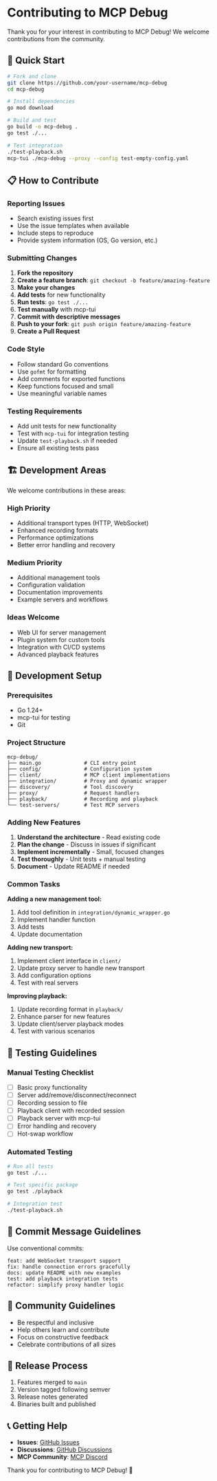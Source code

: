# Contributing to MCP Debug

Thank you for your interest in contributing to MCP Debug! We welcome contributions from the community.

## 🚀 Quick Start

```bash
# Fork and clone
git clone https://github.com/your-username/mcp-debug
cd mcp-debug

# Install dependencies
go mod download

# Build and test
go build -o mcp-debug .
go test ./...

# Test integration
./test-playback.sh
mcp-tui ./mcp-debug --proxy --config test-empty-config.yaml
```

## 📋 How to Contribute

### Reporting Issues

- Search existing issues first
- Use the issue templates when available
- Include steps to reproduce
- Provide system information (OS, Go version, etc.)

### Submitting Changes

1. **Fork the repository**
2. **Create a feature branch**: `git checkout -b feature/amazing-feature`
3. **Make your changes**
4. **Add tests** for new functionality
5. **Run tests**: `go test ./...`
6. **Test manually** with mcp-tui
7. **Commit with descriptive messages**
8. **Push to your fork**: `git push origin feature/amazing-feature`
9. **Create a Pull Request**

### Code Style

- Follow standard Go conventions
- Use `gofmt` for formatting
- Add comments for exported functions
- Keep functions focused and small
- Use meaningful variable names

### Testing Requirements

- Add unit tests for new functionality
- Test with `mcp-tui` for integration testing
- Update `test-playback.sh` if needed
- Ensure all existing tests pass

## 🏗️ Development Areas

We welcome contributions in these areas:

### High Priority
- Additional transport types (HTTP, WebSocket)
- Enhanced recording formats
- Performance optimizations
- Better error handling and recovery

### Medium Priority
- Additional management tools
- Configuration validation
- Documentation improvements
- Example servers and workflows

### Ideas Welcome
- Web UI for server management
- Plugin system for custom tools
- Integration with CI/CD systems
- Advanced playback features

## 🔧 Development Setup

### Prerequisites
- Go 1.24+
- mcp-tui for testing
- Git

### Project Structure
```
mcp-debug/
├── main.go              # CLI entry point
├── config/              # Configuration system
├── client/              # MCP client implementations  
├── integration/         # Proxy and dynamic wrapper
├── discovery/           # Tool discovery
├── proxy/               # Request handlers
├── playback/            # Recording and playback
└── test-servers/        # Test MCP servers
```

### Adding New Features

1. **Understand the architecture** - Read existing code
2. **Plan the change** - Discuss in issues if significant
3. **Implement incrementally** - Small, focused changes
4. **Test thoroughly** - Unit tests + manual testing
5. **Document** - Update README if needed

### Common Tasks

**Adding a new management tool:**
1. Add tool definition in `integration/dynamic_wrapper.go`
2. Implement handler function
3. Add tests
4. Update documentation

**Adding new transport:**
1. Implement client interface in `client/`
2. Update proxy server to handle new transport
3. Add configuration options
4. Test with real servers

**Improving playback:**
1. Update recording format in `playback/`
2. Enhance parser for new features
3. Update client/server playback modes
4. Test with various scenarios

## 🧪 Testing Guidelines

### Manual Testing Checklist
- [ ] Basic proxy functionality
- [ ] Server add/remove/disconnect/reconnect
- [ ] Recording session to file
- [ ] Playback client with recorded session
- [ ] Playback server with mcp-tui
- [ ] Error handling and recovery
- [ ] Hot-swap workflow

### Automated Testing
```bash
# Run all tests
go test ./...

# Test specific package
go test ./playback

# Integration test
./test-playback.sh
```

## 📝 Commit Message Guidelines

Use conventional commits:

```
feat: add WebSocket transport support
fix: handle connection errors gracefully  
docs: update README with new examples
test: add playback integration tests
refactor: simplify proxy handler logic
```

## 🤝 Community Guidelines

- Be respectful and inclusive
- Help others learn and contribute
- Focus on constructive feedback
- Celebrate contributions of all sizes

## 🎯 Release Process

1. Features merged to `main`
2. Version tagged following semver
3. Release notes generated
4. Binaries built and published

## 📞 Getting Help

- **Issues**: [GitHub Issues](https://github.com/standardbeagle/mcp-debug/issues)
- **Discussions**: [GitHub Discussions](https://github.com/standardbeagle/mcp-debug/discussions)
- **MCP Community**: [MCP Discord](https://discord.gg/mcp)

Thank you for contributing to MCP Debug! 🚀